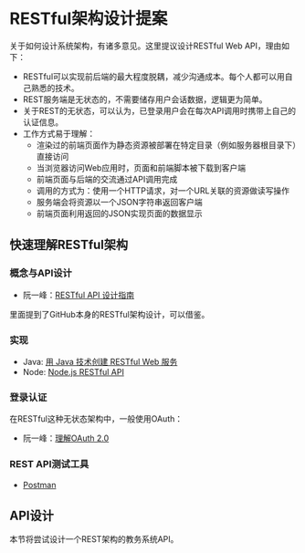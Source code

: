 # RESTful架构设计提案

关于如何设计系统架构，有诸多意见。这里提议设计RESTful Web API，理由如下：
* RESTful可以实现前后端的最大程度脱耦，减少沟通成本。每个人都可以用自己熟悉的技术。
* REST服务端是无状态的，不需要储存用户会话数据，逻辑更为简单。
* 关于REST的无状态，可以认为，已登录用户会在每次API调用时携带上自己的认证信息。
* 工作方式易于理解：
  * 渲染过的前端页面作为静态资源被部署在特定目录（例如服务器根目录下）直接访问
  * 当浏览器访问Web应用时，页面和前端脚本被下载到客户端
  * 前端页面与后端的交流通过API调用完成
  * 调用的方式为：使用一个HTTP请求，对一个URL关联的资源做读写操作
  * 服务端会将资源以一个JSON字符串返回客户端
  * 前端页面利用返回的JSON实现页面的数据显示

## 快速理解RESTful架构
### 概念与API设计
* 阮一峰：[RESTful API 设计指南](http://www.ruanyifeng.com/blog/2014/05/restful_api.html)

里面提到了GitHub本身的RESTful架构设计，可以借鉴。

### 实现
* Java: [用 Java 技术创建 RESTful Web 服务](https://www.ibm.com/developerworks/cn/web/wa-jaxrs/index.html)
* Node: [Node.js RESTful API](http://www.runoob.com/nodejs/nodejs-restful-api.html)

### 登录认证
在RESTful这种无状态架构中，一般使用OAuth：
* 阮一峰：[理解OAuth 2.0](http://www.ruanyifeng.com/blog/2014/05/oauth_2_0.html)

### REST API测试工具
* [Postman](https://www.getpostman.com/)

## API设计
本节将尝试设计一个REST架构的教务系统API。

